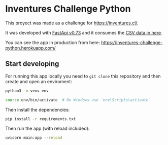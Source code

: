 # Inventures Challenge Python

This proyect was made as a challenge for <https://inventures.cl/>.

It was developed with [FastApi v0.73](https://fastapi.tiangolo.com/) and it consumes the [CSV data in here](app/db/datos.csv).

You can see the app in production from here:
<https://inventures-challenge-python.herokuapp.com/>

## Start developing

For running this app locally you need to `git clone` this repository and then create and open an enviroment:

```bash
python3 -m venv env
```

```bash
source env/bin/activate  # On Windows use `env\Scripts\activate`
```

Then install the dependencies:

```bash
pip install -r requirements.txt
```

Then run the app (with reload included):

```bash
uvicorn main:app --reload
```
